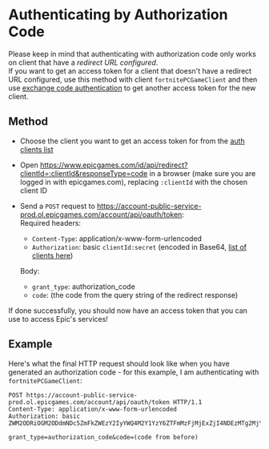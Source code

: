 # Authenticating by Authorization Code
Please keep in mind that authenticating with authorization code only works on client that have a *redirect URL configured*.  
If you want to get an access token for a client that doesn't have a redirect URL configured, use this method with client `fortnitePCGameClient` and then use [exchange code authentication](https://github.com/HarHarYT/EpicResearch/blob/master/docs/auth/grant_types/exchange_code.md) to get another access token for the new client.

## Method
- Choose the client you want to get an access token for from the [auth clients list](https://github.com/HarHarYT/EpicResearch/blob/master/docs/auth/auth_clients.md)
- Open https://www.epicgames.com/id/api/redirect?clientId=:clientId&responseType=code in a browser (make sure you are logged in with epicgames.com), replacing `:clientId` with the chosen client ID
- Send a `POST` request to https://account-public-service-prod.ol.epicgames.com/account/api/oauth/token:    
  Required headers:
  - `Content-Type`: application/x-www-form-urlencoded
  - `Authorization`: basic `clientId:secret` (encoded in Base64, [list of clients here](https://github.com/HarHarYT/EpicResearch/blob/master/docs/auth/auth_clients.md))    
  
  Body:
  - `grant_type`: authorization_code
  - `code`: (the code from the query string of the redirect response)
  
If done successfully, you should now have an access token that you can use to access Epic's services!

## Example
Here's what the final HTTP request should look like when you have generated an authorization code - for this example, I am authenticating with `fortnitePCGameClient`:
```http
POST https://account-public-service-prod.ol.epicgames.com/account/api/oauth/token HTTP/1.1
Content-Type: application/x-www-form-urlencoded
Authorization: basic ZWM2ODRiOGM2ODdmNDc5ZmFkZWEzY2IyYWQ4M2Y1YzY6ZTFmMzFjMjExZjI4NDEzMTg2MjYyZDM3YTEzZmM4NGQ=

grant_type=authorization_code&code=(code from before)
```
